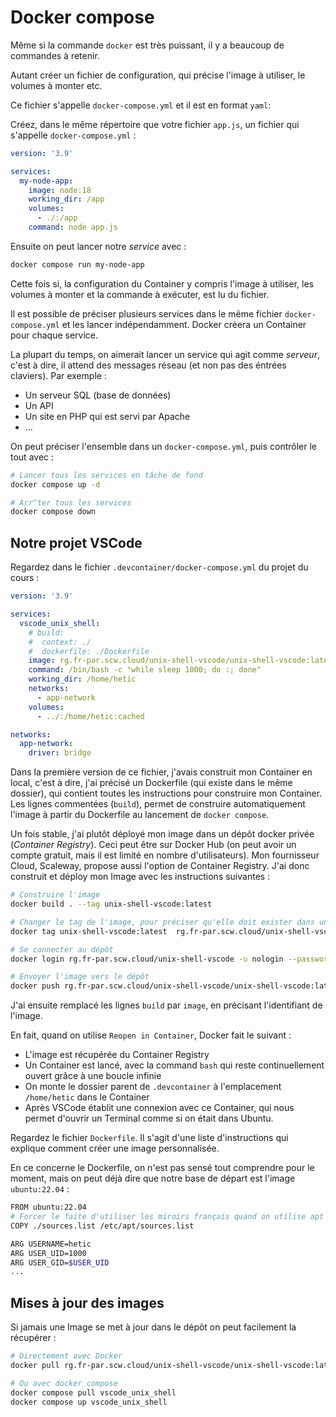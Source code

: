 # Docker compose

Même si la commande `docker` est très puissant, il y a beaucoup de commandes à retenir.

Autant créer un fichier de configuration, qui précise l'image à utiliser, le volumes à monter etc.

Ce fichier s'appelle `docker-compose.yml` et il est en format `yaml`:

Créez, dans le même répertoire que votre fichier `app.js`, un fichier qui s'appelle `docker-compose.yml` :

```yaml
version: '3.9'

services:
  my-node-app:
    image: node:18
    working_dir: /app
    volumes:
      - ./:/app
    command: node app.js
```

Ensuite on peut lancer notre _service_ avec :

```bash
docker compose run my-node-app
```

Cette fois si, la configuration du Container y compris l'image à utiliser, les volumes à monter et la commande à exécuter, est lu du fichier.

Il est possible de préciser plusieurs services dans le même fichier `docker-compose.yml` et les lancer indépendamment. Docker créera un Container pour chaque service.

La plupart du temps, on aimerait lancer un service qui agit comme _serveur_, c'est à dire, il attend des messages réseau (et non pas des éntrées claviers). Par exemple :

* Un serveur SQL (base de données)
* Un API
* Un site en PHP qui est servi par Apache
* ...

On peut préciser l'ensemble dans un `docker-compose.yml`, puis contrôler le tout avec :

```bash
# Lancer tous les services en tâche de fond
docker compose up -d

# Arr^ter tous les services
docker compose down
```

## Notre projet VSCode

Regardez dans le fichier `.devcontainer/docker-compose.yml` du projet du cours :

```yml
version: '3.9'

services:
  vscode_unix_shell:
    # build: 
    #  context: ./
    #  dockerfile: ./Dockerfile
    image: rg.fr-par.scw.cloud/unix-shell-vscode/unix-shell-vscode:latest
    command: /bin/bash -c "while sleep 1000; do :; done"
    working_dir: /home/hetic
    networks:
      - app-network
    volumes:
      - ../:/home/hetic:cached

networks:
  app-network:
    driver: bridge
```

Dans la première version de ce fichier, j'avais construit mon Container en local, c'est à dire, j'ai précisé un Dockerfile (qui existe dans le même dossier), qui contient toutes les instructions pour construire mon Container. Les lignes commentées (`build`), permet de construire automatiquement l'image à partir du Dockerfile au lancement de `docker compose`.

Un fois stable, j'ai plutôt déployé mon image dans un dépôt docker privée (_Container Registry_). Ceci peut être sur Docker Hub (on peut avoir un compte gratuit, mais il est limité en nombre d'utilisateurs). Mon fournisseur Cloud, Scaleway, propose aussi l'option de Container Registry. J'ai donc construit et déploy mon Image avec les instructions suivantes :

```bash
# Construire l'image
docker build . --tag unix-shell-vscode:latest

# Changer le tag de l'image, pour préciser qu'elle doit exister dans un autre dépôt
docker tag unix-shell-vscode:latest  rg.fr-par.scw.cloud/unix-shell-vscode/unix-shell-vscode:latest

# Se connecter au dépôt
docker login rg.fr-par.scw.cloud/unix-shell-vscode -u nologin --password-stdin <<< "${SECRET_KEY}"

# Envoyer l'image vers le dépôt
docker push rg.fr-par.scw.cloud/unix-shell-vscode/unix-shell-vscode:latest 
```

J'ai ensuite remplacé les lignes `build` par `image`, en précisant l'identifiant de l'image.

En fait, quand on utilise `Reopen in Container`, Docker fait le suivant :

* L'image est récupérée du Container Registry
* Un Container est lancé, avec la command `bash` qui reste continuellement ouvert grâce à une boucle infinie
* On monte le dossier parent de `.devcontainer` à l'emplacement `/home/hetic` dans le Container
* Après VSCode établit une connexion avec ce Container, qui nous permet d'ouvrir un Terminal comme si on était dans Ubuntu.

Regardez le fichier `Dockerfile`. Il s'agit d'une liste d'instructions qui explique comment créer une image personnalisée.

En ce concerne le Dockerfile, on n'est pas sensé tout comprendre pour le moment, mais on peut déjà dire que notre base de départ est l'image `ubuntu:22.04` :

```bash
FROM ubuntu:22.04
# Forcer le faite d'utiliser les miroirs français quand on utilise apt ...
COPY ./sources.list /etc/apt/sources.list

ARG USERNAME=hetic
ARG USER_UID=1000
ARG USER_GID=$USER_UID
...
```

## Mises à jour des images

Si jamais une Image se met à jour dans le dépôt on peut facilement la récupérer :

```bash
# Directement avec Docker
docker pull rg.fr-par.scw.cloud/unix-shell-vscode/unix-shell-vscode:latest 

# Ou avec docker compose
docker compose pull vscode_unix_shell
docker compose up vscode_unix_shell
```
